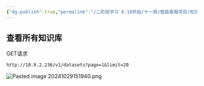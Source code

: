 ```yaml
---
{"dg-publish":true,"permalink":"/二阶段学习 8.19开始/十一周/智能客服项目/知识库API调用方式/"}
---
```


## 查看所有知识库

GET请求
```http
http://10.9.2.236/v1/datasets?page=1&limit=20
```

![Pasted image 20241029151940.png](/img/user/%E5%9B%BE%E7%89%87%E5%AD%98%E5%82%A8/Pasted%20image%2020241029151940.png)

